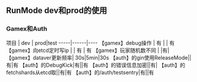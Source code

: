 ## RunMode dev和prod的使用

### Gamex和Auth

项目 | dev | prod|test
-----|------|----
【gamex】debug操作    | 有    |  | 有
【gamex】向etcd定时写ip    |     | 有 | 有
【gamex】玩家随机数不同 | |有|
【gamex】dataver更新频率| 30s|5min|30s
【auth】的gin使用ReleaseMode||有|有
【auth】的DebugKick|有||有
【auth】的错误信息加密||有|
【auth】的fetchshards从etcd取||有|有
【auth】的/auth/testsentry|有||有




